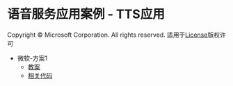 # 语音服务应用案例 - TTS应用
Copyright © Microsoft Corporation. All rights reserved.
  适用于[License](https://github.com/Microsoft/ai-edu/blob/master/LICENSE.md)版权许可
  
- 微软-方案1
    - [教案](./微软-方案1/README.md)
    - [相关代码](./微软-方案1/TTS_Demo/TTS_Demo)